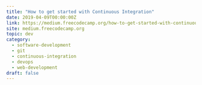 ```yaml
---
title: "How to get started with Continuous Integration"
date: 2019-04-09T00:00:00Z
link: https://medium.freecodecamp.org/how-to-get-started-with-continuous-integration-7b2f8d87c914?source=rss----336d898217ee---4
site: medium.freecodecamp.org
topic: dev
category:
  - software-development
  - git
  - continuous-integration
  - devops
  - web-development
draft: false
---
```

